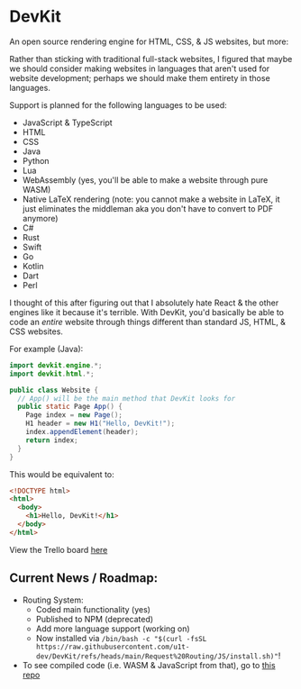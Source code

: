 # DevKit
An open source rendering engine for HTML, CSS, & JS websites, but more:

Rather than sticking with traditional full-stack websites, I figured that maybe we should consider making websites in languages that aren't used for website development; perhaps we should make them entirety in those languages.

Support is planned for the following languages to be used:
- JavaScript & TypeScript
- HTML
- CSS
- Java
- Python
- Lua
- WebAssembly (yes, you'll be able to make a website through pure WASM)
- Native LaTeX rendering (note: you cannot make a website in LaTeX, it just eliminates the middleman aka you don't have to convert to PDF anymore)
- C#
- Rust
- Swift
- Go
- Kotlin
- Dart
- Perl

I thought of this after figuring out that I absolutely hate React & the other engines like it because it's terrible. With DevKit, you'd basically be able to code an *entire* website through things different than standard JS, HTML, & CSS websites.

For example (Java):
```java
import devkit.engine.*;
import devkit.html.*;

public class Website {
  // App() will be the main method that DevKit looks for
  public static Page App() {
    Page index = new Page();
    H1 header = new H1("Hello, DevKit!");
    index.appendElement(header);
    return index;
  }
}
```
This would be equivalent to:
```html
<!DOCTYPE html>
<html>
  <body>
    <h1>Hello, DevKit!</h1>
  </body>
</html>
```
View the Trello board [here](https://trello.com/b/jHqNVvh4/devkit-timeline)

## Current News / Roadmap:
- Routing System:
  - Coded main functionality (yes)
  - Published to NPM (deprecated)
  - Add more language support (working on)
  - Now installed via `/bin/bash -c "$(curl -fsSL https://raw.githubusercontent.com/u1t-dev/DevKit/refs/heads/main/Request%20Routing/JS/install.sh)"`!
- To see compiled code (i.e. WASM & JavaScript from that), go to [this repo](https://github.com/u1t-dev/DevKit-Pastes)
